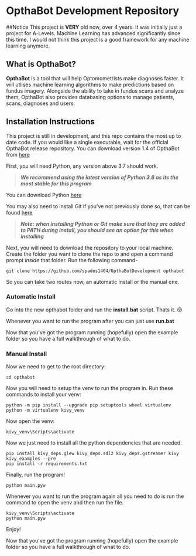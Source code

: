 # OpthaBot Development Repository

##Notice
This project is __VERY__ old now, over 4 years. It was initially just a project for A-Levels. Machine Learning has advanced significantly since this time. I would not think this project is a good framework for any machine learning anymore. 

## What is OpthaBot?
__OpthaBot__ is a tool that will help Optomometrists make diagnoses faster. It will utlises machine learning algorithms to make predictions based on fundus imagery. Alongside the ability to take in fundus scans and analyze them, OpthaBot also provides databasing options to manage patients, scans, diagnoses and users. 

## Installation Instructions

This project is still in development, and this repo contains the most up to date code. If you would like a single executable, wait for the official OpthaBot release repository. You can download version 1.4 of OpthaBot from [here](https://drive.google.com/file/d/1MEfIRiECeZk5osR9JVXSc57sRxra4Uaj/view)

First, you will need Python, any version above 3.7 should work.
>__*We recommend using the latest version of Python 3.8 as its the most stable for this program*__ 

You can download Python [here](https://www.python.org/downloads/) 

You may also need to install Git if you've not previously done so, that can be found [here](https://git-scm.com/download/win)

> *__Note: when installing Python or Git make sure that they are added to PATH during install, you should see an option for this when installing__*


Next, you will need to download the repository to your local machine. Create the folder you want to clone the repo to and open a command prompt *inside* that folder. Run the following command- 

    git clone https://github.com/spades1404/OpthaBotDevelopment opthabot
    
So you can take two routes now, an automatic install or the manual one. 

### Automatic Install

Go into the new opthabot folder and run the __install.bat__ script. Thats it. :kissing_closed_eyes:

Whenever you want to run the program after you can just use __run.bat__

Now that you've got the program running (hopefully) open the example folder so you have a full walkthrough of what to do.

### Manual Install
    
Now we need to get to the root directory:

    cd opthabot
    
Now you will need to setup the venv to run the program in. Run these commands to install your venv:

    python -m pip install --upgrade pip setuptools wheel virtualenv
    python -m virtualenv kivy_venv
    
Now open the venv:

    kivy_venv\Scripts\activate
    
Now we just need to install all the python dependencies that are needed:

    pip install kivy_deps.glew kivy_deps.sdl2 kivy_deps.gstreamer kivy kivy_examples --pre
    pip install -r requirements.txt
    
Finally, run the program!

    python main.pyw
    

Whenever you want to run the program again all you need to do is run the command to open the venv and then run the file.

    kivy_venv\Scripts\activate
    python main.pyw
    
Enjoy!

Now that you've got the program running (hopefully) open the example folder so you have a full walkthrough of what to do.


